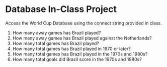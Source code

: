 # Database In-Class Project

Access the World Cup Database using the connect string provided in class.

1. How many away games has Brazil played?
2. How many away games has Brazil played against the Netherlands?
3. How many total games has Brazil played?
4. How many total games has Brazil played in 1970 or later?
5. How many total games has Brazil played in the 1970s and 1980s?
6. How many total goals did Brazil score in the 1970s and 1980s?
